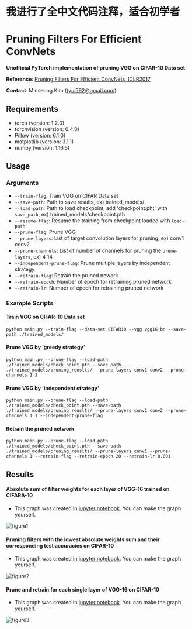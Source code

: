 # 我进行了全中文代码注释，适合初学者
Pruning Filters For Efficient ConvNets
==
**Unofficial PyTorch implementation of pruning VGG on CIFAR-10 Data set**

**Reference**: [Pruning Filters For Efficient ConvNets, ICLR2017](https://arxiv.org/abs/1608.08710)

**Contact**: Minseong Kim (tyui592@gmail.com)


Requirements
--
* torch (version: 1.2.0)
* torchvision (version: 0.4.0)
* Pillow (version: 6.1.0)
* matplotlib (version: 3.1.1)
* numpy (version: 1.16.5)

Usage
--

### Arguments
* `--train-flag`: Train VGG on CIFAR Data set
* `--save-path`: Path to save results, ex) trained_models/
* `--load-path`: Path to load checkpoint, add 'checkpoint.pht' with `save_path`, ex) trained_models/checkpoint.pth
* `--resume-flag`: Resume the training from checkpoint loaded with `load-path`
* `--prune-flag`: Prune VGG
* `--prune-layers`: List of target convolution layers for pruning, ex) conv1 conv2
* `--prune-channels`: List of number of channels for pruning the `prune-layers`, ex) 4 14
* `--independent-prune-flag`: Prune multiple layers by independent strategy
* `--retrain-flag`: Retrain the pruned nework
* `--retrain-epoch`: Number of epoch for retraining pruned network
* `--retrain-lr`: Number of epoch for retraining pruned network

### Example Scripts

#### Train VGG on CIFAR-10 Data set
```
python main.py --train-flag --data-set CIFAR10 --vgg vgg16_bn --save-path ./trained_models/
```

#### Prune VGG by 'greedy strategy'
```
python main.py --prune-flag --load-path ./trained_models/check_point.pth --save-path ./trained_models/pruning_reuslts/ --prune-layers conv1 conv2 --prune-channels 1 1 
```

#### Prune VGG by 'independent strategy'
```
python main.py --prune-flag --load-path ./trained_models/check_point.pth --save-path ./trained_models/pruning_reuslts/ --prune-layers conv1 conv2 --prune-channels 1 1 --independent-prune-flag
```

#### Retrain the pruned network
```
python main.py --prune-flag --load-path ./trained_models/check_point.pth --save-path ./trained_models/pruning_reuslts/ --prune-layers conv1 --prune-channels 1 --retrain-flag --retrain-epoch 20 --retrain-lr 0.001
```

Results
--

#### Absolute sum of filter weights for each layer of VGG-16 trained on CIFARA-10
* This graph was created in [jupyter notebook](https://github.com/tyui592/notepad/blob/master/pruning_filters_for_efficient_convets/prune_filter_for_efficient_convnets.ipynb). You can make the graph yourself.

![figure1](./imgs/figure1.png)

#### Pruning filters with the lowest absolute weights sum and their corresponding test accuracies on CIFAR-10
* This graph was created in [jupyter notebook](https://github.com/tyui592/notepad/blob/master/pruning_filters_for_efficient_convets/prune_filter_for_efficient_convnets.ipynb). You can make the graph yourself.

![figure2](./imgs/figure2.png)

#### Prune and retrain for each single layer of VGG-16 on CIFAR-10
* This graph was created in [jupyter notebook](https://github.com/tyui592/notepad/blob/master/pruning_filters_for_efficient_convets/prune_filter_for_efficient_convnets.ipynb). You can make the graph yourself.

![figure3](./imgs/figure3.png)
